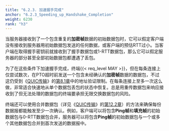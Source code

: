 ```yaml
---
title: "6.2.3. 加速握手完成"
anchor: "6.2.3_Speeding_up_Handshake_Completion"
weight: 6230
rank: "h3"
---
```


当服务器接收到了一个包含重复的**加密帧**数据的初始数据包时，它可以假定客户端没有接收到服务器用初始数据包发送的任何数据，或客户端的预估RTT过小。当客户端在取得握手密钥前就接收到了握手数据包或1-RTT数据包，那么它可以假定服务器的部分甚至全部初始数据包都遭遇了丢包。

为了在这些条件下加速握手完成，终端{{< req_level MAY >}}，但在每条连接上仅尝试数次，在PTO超时前发送一个包含未经确认的**加密帧**数据的数据包，不过这仍受到《[QUIC传输](../RFC9000_Chinese_Simplified)》的[第8.1章](../RFC9000_Chinese_Simplified/#8.1_Address_Validation_during_Connection_Establishment)中的地址验证限制。在每条连接上至多一次这么做，非常适合快速地从单个数据包丢包的状态中恢复。总是用重传数据包来响应接收到了但无法处理的数据包的终端要承担无限交换数据包的风险。

终端还可以使用合并数据包（详见《[QUIC传输](../RFC9000_Chinese_Simplified)》的[第12.2章](../RFC9000_Chinese_Simplified/#12.2_Coalescing_Packets)）的方法来确保每份数据报都能触发至少一次确认。例如，客户端可以将包含**Ping帧**和**填充帧**的初始数据包与0-RTT数据包合并，服务器可以将包含**Ping帧**的初始数据包与一个或多个其他数据包合并到首次发送的数据报中。
